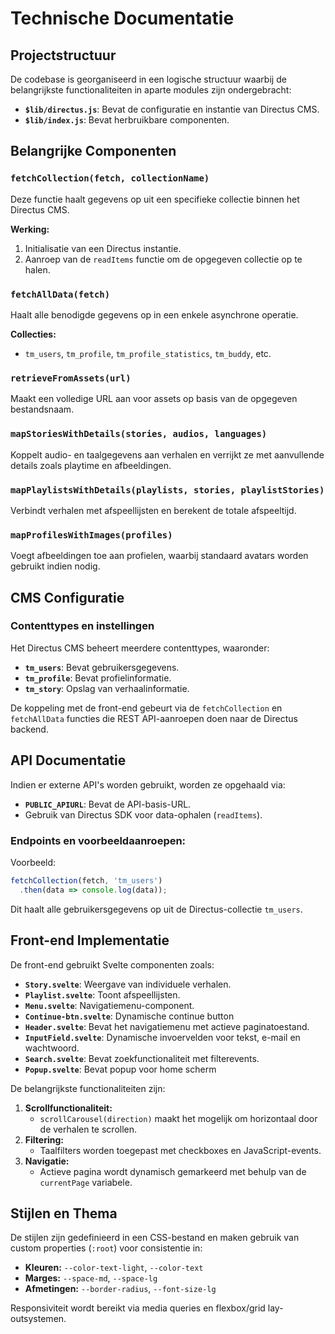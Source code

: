 # Technische Documentatie

## Projectstructuur
De codebase is georganiseerd in een logische structuur waarbij de belangrijkste functionaliteiten in aparte modules zijn ondergebracht:

- **`$lib/directus.js`**: Bevat de configuratie en instantie van Directus CMS.
- **`$lib/index.js`**: Bevat herbruikbare componenten.

## Belangrijke Componenten

### `fetchCollection(fetch, collectionName)`
Deze functie haalt gegevens op uit een specifieke collectie binnen het Directus CMS.

**Werking:**
1. Initialisatie van een Directus instantie.
2. Aanroep van de `readItems` functie om de opgegeven collectie op te halen.

### `fetchAllData(fetch)`
Haalt alle benodigde gegevens op in een enkele asynchrone operatie.

**Collecties:**
- `tm_users`, `tm_profile`, `tm_profile_statistics`, `tm_buddy`, etc.

### `retrieveFromAssets(url)`
Maakt een volledige URL aan voor assets op basis van de opgegeven bestandsnaam.

### `mapStoriesWithDetails(stories, audios, languages)`
Koppelt audio- en taalgegevens aan verhalen en verrijkt ze met aanvullende details zoals playtime en afbeeldingen.

### `mapPlaylistsWithDetails(playlists, stories, playlistStories)`
Verbindt verhalen met afspeellijsten en berekent de totale afspeeltijd.

### `mapProfilesWithImages(profiles)`
Voegt afbeeldingen toe aan profielen, waarbij standaard avatars worden gebruikt indien nodig.

## CMS Configuratie

### Contenttypes en instellingen
Het Directus CMS beheert meerdere contenttypes, waaronder:
- **`tm_users`**: Bevat gebruikersgegevens.
- **`tm_profile`**: Bevat profielinformatie.
- **`tm_story`**: Opslag van verhaalinformatie.

De koppeling met de front-end gebeurt via de `fetchCollection` en `fetchAllData` functies die REST API-aanroepen doen naar de Directus backend.

## API Documentatie
Indien er externe API's worden gebruikt, worden ze opgehaald via:

- **`PUBLIC_APIURL`**: Bevat de API-basis-URL.
- Gebruik van Directus SDK voor data-ophalen (`readItems`).

### Endpoints en voorbeeldaanroepen:

Voorbeeld:
```js
fetchCollection(fetch, 'tm_users')
  .then(data => console.log(data));
```

Dit haalt alle gebruikersgegevens op uit de Directus-collectie `tm_users`.

## Front-end Implementatie

De front-end gebruikt Svelte componenten zoals:

- **`Story.svelte`**: Weergave van individuele verhalen.
- **`Playlist.svelte`**: Toont afspeellijsten.
- **`Menu.svelte`**: Navigatiemenu-component.
- **`Continue-btn.svelte`**: Dynamische continue button
- **`Header.svelte`**: Bevat het navigatiemenu met actieve paginatoestand.
- **`InputField.svelte`**: Dynamische invoervelden voor tekst, e-mail en wachtwoord.
- **`Search.svelte`**: Bevat zoekfunctionaliteit met filterevents.
- **`Popup.svelte`**: Bevat popup voor home scherm


De belangrijkste functionaliteiten zijn:

1. **Scrollfunctionaliteit:**
   - `scrollCarousel(direction)` maakt het mogelijk om horizontaal door de verhalen te scrollen.
2. **Filtering:**
   - Taalfilters worden toegepast met checkboxes en JavaScript-events.
3. **Navigatie:**
   - Actieve pagina wordt dynamisch gemarkeerd met behulp van de `currentPage` variabele.

## Stijlen en Thema

De stijlen zijn gedefinieerd in een CSS-bestand en maken gebruik van custom properties (`:root`) voor consistentie in:

- **Kleuren:** `--color-text-light`, `--color-text`
- **Marges:** `--space-md`, `--space-lg`
- **Afmetingen:** `--border-radius`, `--font-size-lg`

Responsiviteit wordt bereikt via media queries en flexbox/grid lay-outsystemen.

